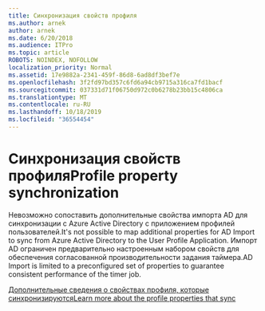 ```yaml
---
title: Синхронизация свойств профиля
ms.author: arnek
author: arnek
ms.date: 6/20/2018
ms.audience: ITPro
ms.topic: article
ROBOTS: NOINDEX, NOFOLLOW
localization_priority: Normal
ms.assetid: 17e9882a-2341-459f-86d8-6ad8df3bef7e
ms.openlocfilehash: 3f2fd97bd357c6fd6a94cb9715a316ca7fd1bacf
ms.sourcegitcommit: 037331d71f06750d972c0b6278b23bb15c4806ca
ms.translationtype: MT
ms.contentlocale: ru-RU
ms.lasthandoff: 10/18/2019
ms.locfileid: "36554454"
---
```

# <a name="profile-property-synchronization"></a><span data-ttu-id="c3d5a-102">Синхронизация свойств профиля</span><span class="sxs-lookup"><span data-stu-id="c3d5a-102">Profile property synchronization</span></span>

<span data-ttu-id="c3d5a-103">Невозможно сопоставить дополнительные свойства импорта AD для синхронизации с Azure Active Directory с приложением профилей пользователей.</span><span class="sxs-lookup"><span data-stu-id="c3d5a-103">It's not possible to map additional properties for AD Import to sync from Azure Active Directory to the User Profile Application.</span></span> <span data-ttu-id="c3d5a-104">Импорт AD ограничен предварительно настроенным набором свойств для обеспечения согласованной производительности задания таймера.</span><span class="sxs-lookup"><span data-stu-id="c3d5a-104">AD Import is limited to a preconfigured set of properties to guarantee consistent performance of the timer job.</span></span>
  
[<span data-ttu-id="c3d5a-105">Дополнительные сведения о свойствах профиля, которые синхронизируются</span><span class="sxs-lookup"><span data-stu-id="c3d5a-105">Learn more about the profile properties that sync</span></span>](https://go.microsoft.com/fwlink/?linkid=875671)
  

